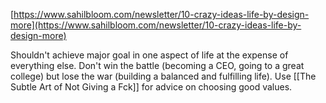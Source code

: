  
[https://www.sahilbloom.com/newsletter/10-crazy-ideas-life-by-design-more](https://www.sahilbloom.com/newsletter/10-crazy-ideas-life-by-design-more)

Shouldn't achieve major goal in one aspect of life at the expense of everything else. Don't win the battle (becoming a CEO, going to a great college) but lose the war (building a balanced and fulfilling life). Use [[The Subtle Art of Not Giving a Fck]] for advice on choosing good values.
